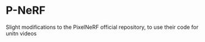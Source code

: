 # P-NeRF
Slight modifications to the PixelNeRF official repository, to use their code for unitn videos
